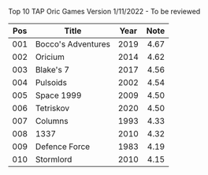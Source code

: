 Top 10 TAP Oric Games
Version 1/11/2022 - To be reviewed

| Pos | Title | Year | Note |
|-----|----------|:-------------:|------:|
| 001 | Bocco's Adventures | 2019 | 4.67 |
| 002 | Oricium| 2014 | 4.62 |
| 003 | Blake's 7 | 2017 | 4.56 |
| 004 | Pulsoids | 2002 | 4.54 |
| 005 | Space 1999 | 2009 | 4.50 |
| 006 | Tetriskov | 2020 | 4.50 |
| 007 | Columns | 1993 | 4.33 |
| 008 | 1337 | 2010 | 4.32 |
| 009 | Defence Force | 1983 | 4.19 |
| 010 | Stormlord | 2010 | 4.15 |